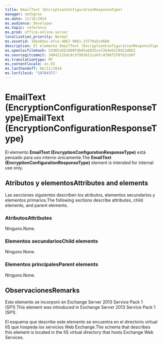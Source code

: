 ```yaml
---
title: EmailText (EncryptionConfigurationResponseType)
manager: sethgros
ms.date: 11/16/2014
ms.audience: Developer
ms.topic: reference
ms.prod: office-online-server
localization_priority: Normal
ms.assetid: 10ee69ac-efce-40b7-9861-23779a5c4660
description: El elemento EmailText (EncryptionConfigurationResponseType) está pensado para uso interno únicamente.
ms.openlocfilehash: 53482a563d98fdb85a6835ce7264e9129423d862
ms.sourcegitcommit: 34041125dc8c5f993b21cebfc4f8b72f0fd2cb6f
ms.translationtype: MT
ms.contentlocale: es-ES
ms.lasthandoff: 06/11/2018
ms.locfileid: "19764371"
---
```

# <a name="emailtext-encryptionconfigurationresponsetype"></a><span data-ttu-id="6643a-103">EmailText (EncryptionConfigurationResponseType)</span><span class="sxs-lookup"><span data-stu-id="6643a-103">EmailText (EncryptionConfigurationResponseType)</span></span>

<span data-ttu-id="6643a-104">El elemento **EmailText (EncryptionConfigurationResponseType)** está pensado para uso interno únicamente.</span><span class="sxs-lookup"><span data-stu-id="6643a-104">The **EmailText (EncryptionConfigurationResponseType)** element is intended for internal use only.</span></span> 

## <a name="attributes-and-elements"></a><span data-ttu-id="6643a-105">Atributos y elementos</span><span class="sxs-lookup"><span data-stu-id="6643a-105">Attributes and elements</span></span>

<span data-ttu-id="6643a-106">Las secciones siguientes describen los atributos, elementos secundarios y elementos primarios.</span><span class="sxs-lookup"><span data-stu-id="6643a-106">The following sections describe attributes, child elements, and parent elements.</span></span>
  
### <a name="attributes"></a><span data-ttu-id="6643a-107">Atributos</span><span class="sxs-lookup"><span data-stu-id="6643a-107">Attributes</span></span>

<span data-ttu-id="6643a-108">Ninguno.</span><span class="sxs-lookup"><span data-stu-id="6643a-108">None.</span></span>
  
### <a name="child-elements"></a><span data-ttu-id="6643a-109">Elementos secundarios</span><span class="sxs-lookup"><span data-stu-id="6643a-109">Child elements</span></span>

<span data-ttu-id="6643a-110">Ninguno.</span><span class="sxs-lookup"><span data-stu-id="6643a-110">None.</span></span>
  
### <a name="parent-elements"></a><span data-ttu-id="6643a-111">Elementos principales</span><span class="sxs-lookup"><span data-stu-id="6643a-111">Parent elements</span></span>

<span data-ttu-id="6643a-112">Ninguno.</span><span class="sxs-lookup"><span data-stu-id="6643a-112">None.</span></span>
  
## <a name="remarks"></a><span data-ttu-id="6643a-113">Observaciones</span><span class="sxs-lookup"><span data-stu-id="6643a-113">Remarks</span></span>

<span data-ttu-id="6643a-114">Este elemento se incorporó en Exchange Server 2013 Service Pack 1 (SP1).</span><span class="sxs-lookup"><span data-stu-id="6643a-114">This element was introduced in Exchange Server 2013 Service Pack 1 (SP1).</span></span>
  
<span data-ttu-id="6643a-115">El esquema que describe este elemento se encuentra en el directorio virtual IIS que hospeda los servicios Web Exchange.</span><span class="sxs-lookup"><span data-stu-id="6643a-115">The schema that describes this element is located in the IIS virtual directory that hosts Exchange Web Services.</span></span>
  

